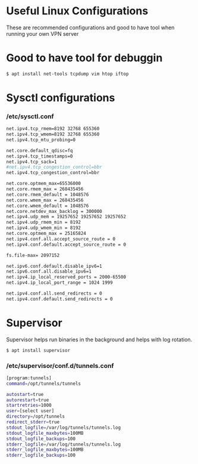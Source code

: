 # Useful Linux Configurations
These are recommended configurations and good to have tool when running your own VPN server

# Good to have tool for debuggin
```bash
$ apt install net-tools tcpdump vim htop iftop
```

# Sysctl configurations

### /etc/sysctl.conf
```bash
net.ipv4.tcp_rmem=8192 32768 655360
net.ipv4.tcp_wmem=8192 32768 655360
net.ipv4.tcp_mtu_probing=0

net.core.default_qdisc=fq
net.ipv4.tcp_timestamps=0
net.ipv4.tcp_sack=1
#net.ipv4.tcp_congestion_control=bbr
net.ipv4.tcp_congestion_control=bbr

net.core.optmem_max=65536000
net.core.rmem_max = 268435456
net.core.rmem_default = 1048576
net.core.wmem_max = 268435456
net.core.wmem_default = 1048576
net.core.netdev_max_backlog = 300000
net.ipv4.udp_mem = 19257652 19257652 19257652
net.ipv4.udp_rmem_min = 8192
net.ipv4.udp_wmem_min = 8192
net.core.optmem_max = 25165824
net.ipv4.conf.all.accept_source_route = 0
net.ipv4.conf.default.accept_source_route = 0

fs.file-max= 2097152

net.ipv6.conf.default.disable_ipv6=1
net.ipv6.conf.all.disable_ipv6=1
net.ipv4.ip_local_reserved_ports = 2000-65500
net.ipv4.ip_local_port_range = 1024 1999

net.ipv4.conf.all.send_redirects = 0
net.ipv4.conf.default.send_redirects = 0
```

# Supervisor
Supervisor helps run binaries in the background and helps with log rotation.
```bash
$ apt install supervisor
```

### /etc/supervisor/conf.d/tunnels.conf
```bash
[program:tunnels]
command=/opt/tunnels/tunnels

autostart=true
autorestart=true
startretries=1000
user=[select user]
directory=/opt/tunnels
redirect_stderr=true
stdout_logfile=/var/log/tunnels/tunnels.log
stdout_logfile_maxbytes=100MB
stdout_logfile_backups=100
stderr_logfile=/var/log/tunnels/tunnels.log
stderr_logfile_maxbytes=100MB
stderr_logfile_backups=100
```
